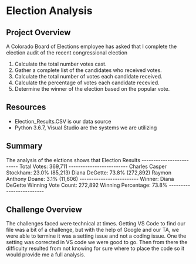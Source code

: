 # Election Analysis

## Project Overview
A Colorado Board of Elections employee has asked that I complete the election audit of the recent congressional election

1. Calculate the total number votes cast.
2. Gather a complete list of the candidates who received votes.
3. Calculate the total number of votes each candidate received.
4. Calculate the percentage of votes each candidate recevied.
5. Determine the winner of the election based on the popular vote.

## Resources
- Election_Results.CSV is our data source
- Python 3.6.7, Visual Studio are the systems we are utilizing

## Summary
The analysis of the elctions shows that 
    Election Results
    -------------------------
    Total Votes: 369,711
    -------------------------
    Charles Casper Stockham: 23.0% (85,213)
    Diana DeGette: 73.8% (272,892)
    Raymon Anthony Doane: 3.1% (11,606)
    -------------------------
    Winner: Diana DeGette
    Winning Vote Count: 272,892
    Winning Percentage: 73.8%
    -------------------------

## Challenge Overview
The challenges faced were technical at times.  Getting VS Code to find our file was a bit of a challenge, but with the help of Google and our TA, we were able to termine it was a setting issue and not a coding issue.  One the setting was corrected in VS code we were good to go. Then from there the difficulty resulted from not knowing for sure where to place the code so it would provide me a full analysis.


